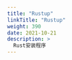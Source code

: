 ```yaml
---
title: "Rustup"
linkTitle: "Rustup"
weight: 390
date: 2021-10-21
description: >
  Rust安装程序
---
```


